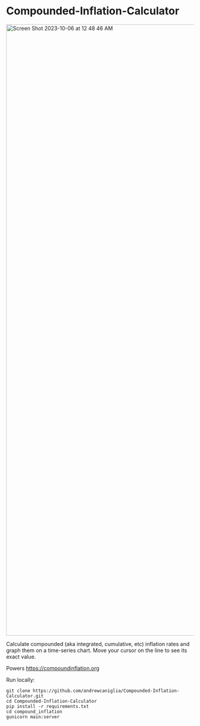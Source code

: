 # Compounded-Inflation-Calculator
<img width="1638" alt="Screen Shot 2023-10-06 at 12 48 46 AM" src="https://github.com/andrewcaniglia/Compounded-Inflation-Calculator/assets/81664882/d9313285-fb19-4a11-bf78-98834078fc7f">

Calculate compounded (aka integrated, cumulative, etc) inflation rates and graph them on a time-series chart. Move your cursor on the line to see its exact value.

Powers https://compoundinflation.org

Run locally:

```
git clone https://github.com/andrewcaniglia/Compounded-Inflation-Calculator.git
cd Compounded-Inflation-Calculator
pip install -r requirements.txt
cd compound_inflation
gunicorn main:server
```
